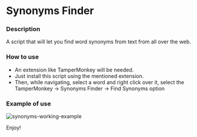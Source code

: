# Synonyms Finder

### Description

A script that will let you find word synonyms from text from all over the web.

### How to use

- An extension like TamperMonkey will be needed.
- Just install this script using the mentioned extension.
- Then, while navigating, select a word and right click over it, select the TamperMonkey -> Synonyms Finder -> Find Synonyms option

### Example of use
![synonyms-working-example](https://user-images.githubusercontent.com/6996951/130796764-1f44a575-ece1-42d3-97d4-9b76d732b9d1.gif)


Enjoy!
